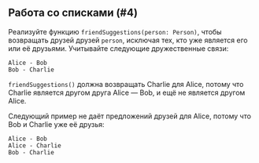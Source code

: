 ## Работа со списками (#4)

Реализуйте функцию `friendSuggestions(person: Person)`, чтобы возвращать друзей друзей `person`, исключая тех, кто уже является его или её друзьями. Учитывайте следующие дружественные связи:

```text
Alice - Bob
Bob - Charlie
```

`friendSuggestions()` должна возвращать Charlie для Alice, потому что Charlie является другом друга Alice — Bob, и ещё не является другом Alice.

Следующий пример не даёт предложений друзей для Alice, потому что Bob и Charlie уже её друзья:

```text
Alice - Bob
Alice - Charlie
Bob - Charlie
```